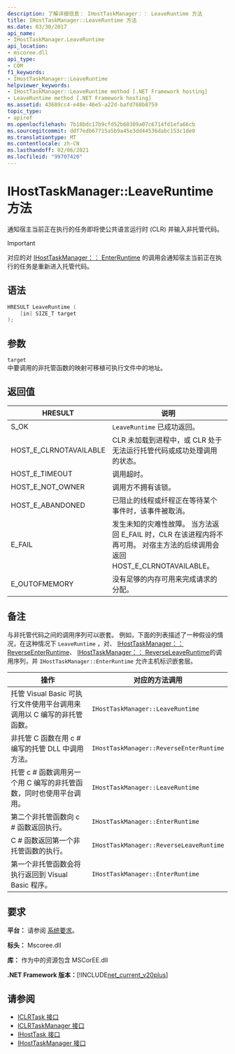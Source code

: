 ```yaml
---
description: 了解详细信息： IHostTaskManager：： LeaveRuntime 方法
title: IHostTaskManager::LeaveRuntime 方法
ms.date: 03/30/2017
api_name:
- IHostTaskManager.LeaveRuntime
api_location:
- mscoree.dll
api_type:
- COM
f1_keywords:
- IHostTaskManager::LeaveRuntime
helpviewer_keywords:
- IHostTaskManager::LeaveRuntime method [.NET Framework hosting]
- LeaveRuntime method [.NET Framework hosting]
ms.assetid: 43689cc4-e48e-46e5-a22d-bafd768b8759
topic_type:
- apiref
ms.openlocfilehash: 7b18bdc17b9cfd52b68309a07c6714fd1efa66cb
ms.sourcegitcommit: ddf7edb67715a5b9a45e3dd44536dabc153c1de0
ms.translationtype: MT
ms.contentlocale: zh-CN
ms.lasthandoff: 02/06/2021
ms.locfileid: "99707420"
---
```

# <a name="ihosttaskmanagerleaveruntime-method"></a>IHostTaskManager::LeaveRuntime 方法

通知宿主当前正在执行的任务即将使公共语言运行时 (CLR) 并输入非托管代码。  
  
> [!IMPORTANT]
> 对应的对 [IHostTaskManager：： EnterRuntime](ihosttaskmanager-enterruntime-method.md) 的调用会通知宿主当前正在执行的任务是重新进入托管代码。  
  
## <a name="syntax"></a>语法  
  
```cpp  
HRESULT LeaveRuntime (  
    [in] SIZE_T target  
);  
```  
  
## <a name="parameters"></a>参数  

 `target`  
 中要调用的非托管函数的映射可移植可执行文件中的地址。  
  
## <a name="return-value"></a>返回值  
  
|HRESULT|说明|  
|-------------|-----------------|  
|S_OK|`LeaveRuntime` 已成功返回。|  
|HOST_E_CLRNOTAVAILABLE|CLR 未加载到进程中，或 CLR 处于无法运行托管代码或成功处理调用的状态。|  
|HOST_E_TIMEOUT|调用超时。|  
|HOST_E_NOT_OWNER|调用方不拥有该锁。|  
|HOST_E_ABANDONED|已阻止的线程或纤程正在等待某个事件时，该事件被取消。|  
|E_FAIL|发生未知的灾难性故障。 当方法返回 E_FAIL 时，CLR 在该进程内将不再可用。 对宿主方法的后续调用会返回 HOST_E_CLRNOTAVAILABLE。|  
|E_OUTOFMEMORY|没有足够的内存可用来完成请求的分配。|  
  
## <a name="remarks"></a>备注  

 与非托管代码之间的调用序列可以嵌套。 例如，下面的列表描述了一种假设的情况，在这种情况下 `LeaveRuntime` ，对、 [IHostTaskManager：： ReverseEnterRuntime](ihosttaskmanager-reverseenterruntime-method.md)、 [IHostTaskManager：： ReverseLeaveRuntime](ihosttaskmanager-reverseleaveruntime-method.md)的调用序列，并 `IHostTaskManager::EnterRuntime` 允许主机标识嵌套层。  
  
|操作|对应的方法调用|  
|------------|-------------------------------|  
|托管 Visual Basic 可执行文件使用平台调用来调用以 C 编写的非托管函数。|`IHostTaskManager::LeaveRuntime`|  
|非托管 C 函数在用 c # 编写的托管 DLL 中调用方法。|`IHostTaskManager::ReverseEnterRuntime`|  
|托管 c # 函数调用另一个用 C 编写的非托管函数，同时也使用平台调用。|`IHostTaskManager::LeaveRuntime`|  
|第二个非托管函数向 c # 函数返回执行。|`IHostTaskManager::EnterRuntime`|  
|C # 函数返回第一个非托管函数的执行。|`IHostTaskManager::ReverseLeaveRuntime`|  
|第一个非托管函数会将执行返回到 Visual Basic 程序。|`IHostTaskManager::EnterRuntime`|  
  
## <a name="requirements"></a>要求  

 **平台：** 请参阅 [系统要求](../../get-started/system-requirements.md)。  
  
 **标头：** Mscoree.dll  
  
 **库：** 作为中的资源包含 MSCorEE.dll  
  
 **.NET Framework 版本：**[!INCLUDE[net_current_v20plus](../../../../includes/net-current-v20plus-md.md)]  
  
## <a name="see-also"></a>请参阅

- [ICLRTask 接口](iclrtask-interface.md)
- [ICLRTaskManager 接口](iclrtaskmanager-interface.md)
- [IHostTask 接口](ihosttask-interface.md)
- [IHostTaskManager 接口](ihosttaskmanager-interface.md)
